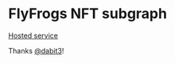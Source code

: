 # FlyFrogs NFT subgraph

[Hosted service](https://thegraph.com/hosted-service/subgraph/jigglyjams/flyfrogsnft)

Thanks [@dabit3](https://github.com/dabit3/ethdenver-workshop)!